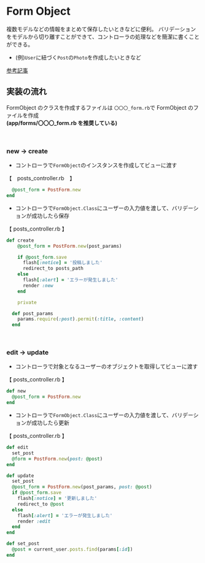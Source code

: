 # Form Object
複数モデルなどの情報をまとめて保存したいときなどに便利。
バリデーションをモデルから切り離すことができて、コントローラの処理などを簡潔に書くことができる。
- (例)`User`に紐づく`Post`の`Photo`を作成したいときなど
  
[参考記事](https://applis.io/posts/rails-design-pattern-form-objects)
<br>

## 実装の流れ
  
FormObject のクラスを作成するファイルは `〇〇〇_form.rb`で FormObject のファイルを作成  
**(app/forms/〇〇〇_form.rb を推奨している)**

<br>

### new -> create
  
- コントローラで`FormObject`のインスタンスを作成してビューに渡す
  
【　posts_controller.rb　】
```rb
  @post_form = PostForm.new
end
```

- コントローラで`FormObject.Class`にユーザーの入力値を渡して、バリデーションが成功したら保存
  
【 posts_controller.rb 】
```rb
def create
    @post_form = PostForm.new(post_params)

    if @post_form.save
      flash[:notice] = '投稿しました'
      redirect_to posts_path
    else
      flash[:alert] = 'エラーが発生しました'
      render :new
    end

    private

  def post_params
    params.require(:post).permit(:title, :content)
  end
```

<br>

### edit -> update ###
  
- コントローラで対象となるユーザーのオブジェクトを取得してビューに渡す
  
【 posts_controller.rb 】
```rb
def new
  @post_form = PostForm.new
end
```

- コントローラで`FormObject.Class`にユーザーの入力値を渡して、バリデーションが成功したら更新
  
【 posts_controller.rb 】
```rb
def edit
  set_post
  @form = PostForm.new(post: @post)
end

def update
  set_post
  @post_form = PostForm.new(post_params, post: @post)
  if @post_form.save
    flash[:notice] = '更新しました'
    redirect_to @post
  else
    flash[:alert] = 'エラーが発生しました'
    render :edit
  end
end

def set_post
  @post = current_user.posts.find(params[:id])
end
```
